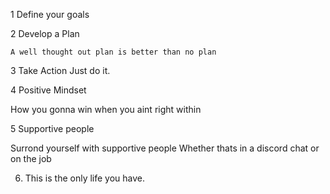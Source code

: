 

1 Define your goals



2 Develop a Plan

	A well thought out plan is better than no plan


3 Take Action 
Just do it.

4 Positive Mindset 

How you gonna win when you aint right within

5 Supportive people

Surrond yourself with supportive people
Whether thats in a discord chat or on the job

6. This is the only life you have.



